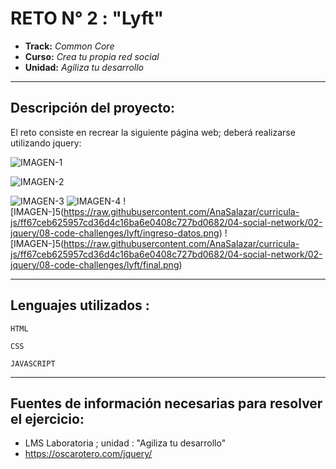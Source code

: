 # RETO N° 2 : "Lyft"

* **Track:** _Common Core_
* **Curso:** _Crea tu propia red social_
* **Unidad:** _Agiliza tu desarrollo_

***


## Descripción del proyecto:

El reto consiste en recrear la siguiente página web; deberá realizarse utilizando jquery:

![IMAGEN-1](https://raw.githubusercontent.com/AnaSalazar/curricula-js/ff67ceb625957cd36d4c16ba6e0408c727bd0682/04-social-network/02-jquery/08-code-challenges/lyft/splash.png)

![IMAGEN-2](https://raw.githubusercontent.com/AnaSalazar/curricula-js/ff67ceb625957cd36d4c16ba6e0408c727bd0682/04-social-network/02-jquery/08-code-challenges/lyft/ingreso-numero.png)

![IMAGEN-3](https://raw.githubusercontent.com/AnaSalazar/curricula-js/ff67ceb625957cd36d4c16ba6e0408c727bd0682/04-social-network/02-jquery/08-code-challenges/lyft/generacion-codigo.png)
![IMAGEN-4](https://raw.githubusercontent.com/AnaSalazar/curricula-js/ff67ceb625957cd36d4c16ba6e0408c727bd0682/04-social-network/02-jquery/08-code-challenges/lyft/verificacion-numero.png)
![IMAGEN-]5(https://raw.githubusercontent.com/AnaSalazar/curricula-js/ff67ceb625957cd36d4c16ba6e0408c727bd0682/04-social-network/02-jquery/08-code-challenges/lyft/ingreso-datos.png)
![IMAGEN-]5(https://raw.githubusercontent.com/AnaSalazar/curricula-js/ff67ceb625957cd36d4c16ba6e0408c727bd0682/04-social-network/02-jquery/08-code-challenges/lyft/final.png)


***
## Lenguajes utilizados :

~~~
HTML
~~~
~~~
CSS
~~~
~~~
JAVASCRIPT
~~~    
***
## Fuentes de información necesarias para resolver el ejercicio:

* LMS Laboratoria ; unidad : "Agiliza tu desarrollo"
* https://oscarotero.com/jquery/
